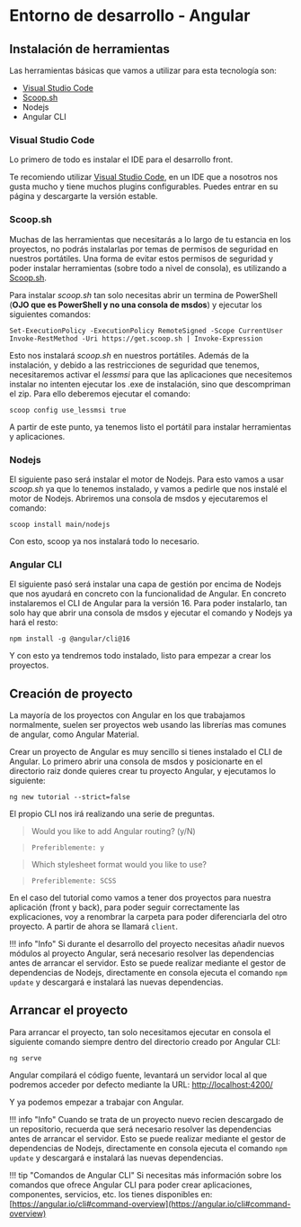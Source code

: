 # Entorno de desarrollo - Angular

## Instalación de herramientas
Las herramientas básicas que vamos a utilizar para esta tecnología son:

* [Visual Studio Code](https://code.visualstudio.com/)
* [Scoop.sh](https://scoop.sh/)
* Nodejs
* Angular CLI


### Visual Studio Code

Lo primero de todo es instalar el IDE para el desarrollo front.

Te recomiendo utilizar [Visual Studio Code](https://code.visualstudio.com/), en un IDE que a nosotros nos gusta mucho y tiene muchos plugins configurables. Puedes entrar en su página y descargarte la versión estable.


### Scoop.sh

Muchas de las herramientas que necesitarás a lo largo de tu estancia en los proyectos, no podrás instalarlas por temas de permisos de seguridad en nuestros portátiles. Una forma de evitar estos permisos de seguridad y poder instalar herramientas (sobre todo a nivel de consola), es utilizando a [Scoop.sh](https://scoop.sh/).

Para instalar *scoop.sh* tan solo necesitas abrir un termina de PowerShell (**OJO que es PowerShell y no una consola de msdos**) y ejecutar los siguientes comandos:

```
Set-ExecutionPolicy -ExecutionPolicy RemoteSigned -Scope CurrentUser
Invoke-RestMethod -Uri https://get.scoop.sh | Invoke-Expression
```

Esto nos instalará *scoop.sh* en nuestros portátiles. Además de la instalación, y debido a las restricciones de seguridad que tenemos, necesitaremos activar el *lessmsi* para que las aplicaciones que necesitemos instalar no intenten ejecutar los .exe de instalación, sino que descompriman el zip. Para ello deberemos ejecutar el comando:

```
scoop config use_lessmsi true
```

A partir de este punto, ya tenemos listo el portátil para instalar herramientas y aplicaciones.


### Nodejs

El siguiente paso será instalar el motor de Nodejs. Para esto vamos a usar *scoop.sh* ya que lo tenemos instalado, y vamos a pedirle que nos instalé el motor de Nodejs. Abriremos una consola de msdos y ejecutaremos el comando:

```
scoop install main/nodejs
```

Con esto, scoop ya nos instalará todo lo necesario.


### Angular CLI

El siguiente pasó será instalar una capa de gestión por encima de Nodejs que nos ayudará en concreto con la funcionalidad de Angular. En concreto instalaremos el CLI de Angular para la versión 16. Para poder instalarlo, tan solo hay que abrir una consola de msdos y ejecutar el comando y Nodejs ya hará el resto:

```
npm install -g @angular/cli@16
```

Y con esto ya tendremos todo instalado, listo para empezar a crear los proyectos.


## Creación de proyecto

La mayoría de los proyectos con Angular en los que trabajamos normalmente, suelen ser proyectos web usando las librerías mas comunes de angular, como Angular Material.

Crear un proyecto de Angular es muy sencillo si tienes instalado el CLI de Angular. Lo primero abrir una consola de msdos y posicionarte en el directorio raiz donde quieres crear tu proyecto Angular, y ejecutamos lo siguiente:

```
ng new tutorial --strict=false
```

El propio CLI nos irá realizando una serie de preguntas.

> Would you like to add Angular routing? (y/N)

>  `Preferiblemente: y`

> Which stylesheet format would you like to use?

>  `Preferiblemente: SCSS`

En el caso del tutorial como vamos a tener dos proyectos para nuestra aplicación (front y back), para poder seguir correctamente las explicaciones, voy a renombrar la carpeta para poder diferenciarla del otro proyecto. A partir de ahora se llamará `client`.

!!! info "Info"
    Si durante el desarrollo del proyecto necesitas añadir nuevos módulos al proyecto Angular, será necesario resolver las dependencias antes de arrancar el servidor. Esto se puede realizar mediante el gestor de dependencias de Nodejs, directamente en consola ejecuta el comando `npm update` y descargará e instalará las nuevas dependencias.


## Arrancar el proyecto

Para arrancar el proyecto, tan solo necesitamos ejecutar en consola el siguiente comando siempre dentro del directorio creado por Angular CLI:

    ng serve

Angular compilará el código fuente, levantará un servidor local al que podremos acceder por defecto mediante la URL: [http://localhost:4200/](http://localhost:4200/)

Y ya podemos empezar a trabajar con Angular.

!!! info "Info"
    Cuando se trata de un proyecto nuevo recien descargado de un repositorio, recuerda que será necesario resolver las dependencias antes de arrancar el servidor. Esto se puede realizar mediante el gestor de dependencias de Nodejs, directamente en consola ejecuta el comando `npm update` y descargará e instalará las nuevas dependencias.

!!! tip "Comandos de Angular CLI"
    Si necesitas más información sobre los comandos que ofrece Angular CLI para poder crear aplicaciones, componentes, servicios, etc. los tienes disponibles en:
    [https://angular.io/cli#command-overview](https://angular.io/cli#command-overview)

